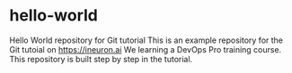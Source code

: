 # hello-world
Hello World repository for Git tutorial
This is an example repository for the Git tutoial on https://ineuron.ai
We learning a DevOps Pro training course.
This repository is built step by step in the tutorial. 

